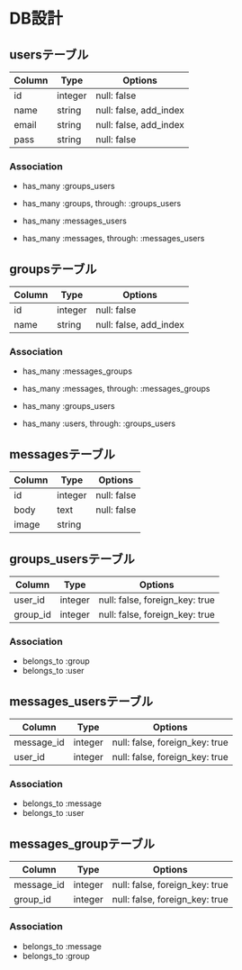 # DB設計

## usersテーブル

|Column|Type|Options|
|------|----|-------|
|id|integer|null: false|
|name|string|null: false, add_index|
|email|string|null: false, add_index|
|pass|string|null: false|

### Association

- has_many :groups_users
- has_many :groups, through: :groups_users

- has_many :messages_users
- has_many :messages, through: :messages_users

## groupsテーブル

|Column|Type|Options|
|------|----|-------|
|id|integer|null: false|
|name|string|null: false, add_index|

### Association
- has_many :messages_groups
- has_many :messages, through: :messages_groups

- has_many :groups_users
- has_many :users, through: :groups_users

## messagesテーブル

|Column|Type|Options|
|------|----|-------|
|id|integer|null: false|
|body|text|null: false|
|image|string||

## groups_usersテーブル

|Column|Type|Options|
|------|----|-------|
|user_id|integer|null: false, foreign_key: true|
|group_id|integer|null: false, foreign_key: true|

### Association
- belongs_to :group
- belongs_to :user

## messages_usersテーブル

|Column|Type|Options|
|------|----|-------|
|message_id|integer|null: false, foreign_key: true|
|user_id|integer|null: false, foreign_key: true|

### Association
- belongs_to :message
- belongs_to :user

## messages_groupテーブル

|Column|Type|Options|
|------|----|-------|
|message_id|integer|null: false, foreign_key: true|
|group_id|integer|null: false, foreign_key: true|

### Association
- belongs_to :message
- belongs_to :group
